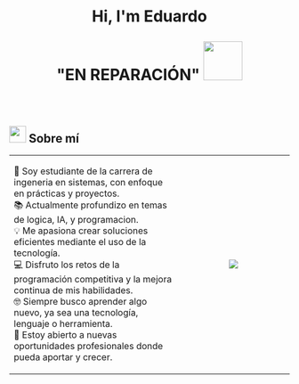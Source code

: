 <h1 align="center">
  Hi, I'm Eduardo 
  
  "EN REPARACIÓN"
  <img src="https://media.giphy.com/media/LrKbFfGC9Z2iQ7Tdz7/giphy.gif" width="70">
</h1>

<br>

<h2><img src="https://cdn-icons-png.flaticon.com/512/2922/2922506.png" width="30"/> Sobre mí</h2>

<table width="100%">
  <tr>
    <td valign="top" style="width: 60%;">
      <p align="left" style="font-size: 16px;">
        🏫 Soy estudiante de la carrera de ingeneria en sistemas, con enfoque en prácticas y proyectos.<br>
        📚 Actualmente profundizo en temas de logica, IA, y programacion.<br>
        💡 Me apasiona crear soluciones eficientes mediante el uso de la tecnología.<br>
        💻 Disfruto los retos de la programación competitiva y la mejora continua de mis habilidades.<br>
        🤓 Siempre busco aprender algo nuevo, ya sea una tecnología, lenguaje o herramienta.<br>
        🤝 Estoy abierto a nuevas oportunidades profesionales donde pueda aportar y crecer.
      </p>
    </td>
    <td align="center" style="width: 40%;">
      <img src="https://media.giphy.com/media/f6h7wzsAkdXZThF609/giphy.gif" style="max-width: 100%; height: auto;">
    </td>
  </tr>
</table>




   
